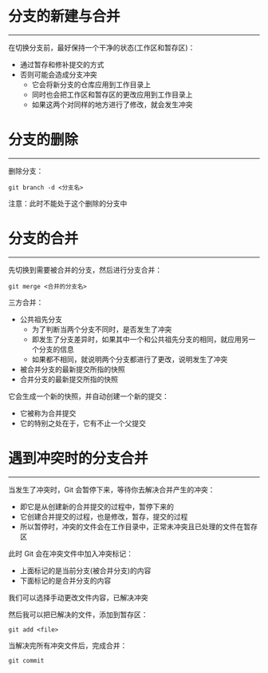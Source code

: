 # 分支的新建与合并
---

在切换分支前，最好保持一个干净的状态(工作区和暂存区)：
- 通过暂存和修补提交的方式
- 否则可能会造成分支冲突
	- 它会将新分支的仓库应用到工作目录上
	- 同时也会把工作区和暂存区的更改应用到工作目录上
	- 如果这两个对同样的地方进行了修改，就会发生冲突

# 分支的删除
---

删除分支：
```
git branch -d <分支名>
```

注意：此时不能处于这个删除的分支中

# 分支的合并
---

先切换到需要被合并的分支，然后进行分支合并：
```
git merge <合并的分支名>
```

三方合并：
- 公共祖先分支
	- 为了判断当两个分支不同时，是否发生了冲突
	- 即发生了分支差异时，如果其中一个和公共祖先分支的相同，就应用另一个分支的信息
	- 如果都不相同，就说明两个分支都进行了更改，说明发生了冲突
- 被合并分支的最新提交所指的快照
- 合并分支的最新提交所指的快照

它会生成一个新的快照，并自动创建一个新的提交：
- 它被称为合并提交
- 它的特别之处在于，它有不止一个父提交

# 遇到冲突时的分支合并
---

当发生了冲突时，Git 会暂停下来，等待你去解决合并产生的冲突：
- 即它是从创建新的合并提交的过程中，暂停下来的
- 它创建合并提交的过程，也是修改，暂存，提交的过程
- 所以暂停时，冲突的文件会在工作目录中，正常未冲突且已处理的文件在暂存区

此时 Git 会在冲突文件中加入冲突标记：
- 上面标记的是当前分支(被合并分支)的内容
- 下面标记的是合并分支的内容

我们可以选择手动更改文件内容，已解决冲突

然后我可以把已解决的文件，添加到暂存区：
```
git add <file>
```

当解决完所有冲突文件后，完成合并：
```
git commit
```